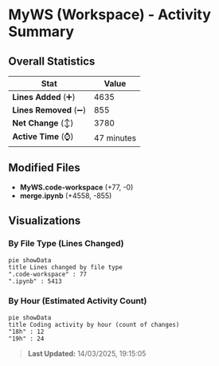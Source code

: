 # MyWS (Workspace) - Activity Summary 

## Overall Statistics

| Stat                   | Value                                                             |
| ---------------------- | ----------------------------------------------------------------- |
| **Lines Added** (➕)   | 4635                                          |
| **Lines Removed** (➖) | 855                                        |
| **Net Change** (↕)    | 3780                |
| **Active Time** (⌚)   | 47 minutes |


## Modified Files
- **MyWS.code-workspace** (+77, -0)
- **merge.ipynb** (+4558, -855)

## Visualizations

### By File Type (Lines Changed)

```mermaid
pie showData
title Lines changed by file type
".code-workspace" : 77
".ipynb" : 5413
```

### By Hour (Estimated Activity Count)

```mermaid
pie showData
title Coding activity by hour (count of changes)
"18h" : 12
"19h" : 24
```


> **Last Updated:** 14/03/2025, 19:15:05